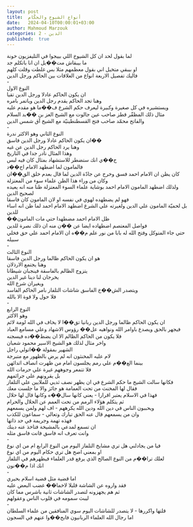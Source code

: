```yaml
---
layout: post
title:  أنواع الشيوخ والحكّام
date:   2024-04-10T00:00:01+03:00
author: Mahmoud Marzouk
categories: 2 - الدين
published:  true
---
```

لما بقول لحد ان كل الشيوخ اللي بييجوا في التليفزيون خونة\
ما بيبقاش مت��يل ان انا باتكلم جد\
او بيبقي متخيل اني بقول معظمهم مثلا بس غلطت وقلت كلهم\
فاليك تفصيل الاربعة انواع من العلاقات بين الحاكم ورجل
الدين\
-\
النوع الاول\
ان يكون الحاكم عادلا ورجل الدين تقيا\
وهنا تجد الحاكم يقدم رجل الدين وياتمر بامره\
ويستشيره في كل صغيرة وكبيرة ليعرف حكم الشرع ف��ما هو مقدم
عليه\
مثال ذلك المظفّر قطز صاحب عين جالوت مع الشيخ العز بن ��بد
السلام\
والفاتح محمّد صاحب فتح القسطنطينيّة مع الشيخ آق شمس الدين\
-\
النوع الثاني وهو الاكثر ندرة\
ان يكون الحاكم عادلا ورجل الدين فاسق��\
وهنا يرد الحاكم رجل الدين عن غيه\
وهذا المثال نادر جدا في التاريخ\
ح��ي انك ستضطر للاستشهاد بمثال كان فيه لبس\
فالمامون لما اضطهد الامام اح��د\
كان يظن ان الامام احمد فسق وخرج عن جادّة الدين لما قال بعدم خلق
الق��ان\
وكان من وراء هذا الظن علماء سوء من المعتزلة\
ولذلك اضطهد المامون الامام احمد بوشاية علماء السوء المعتزلة ظنا منه انه
يعيده لصحيح الدين\
فهو لم يضطهده لهوي في نفسه او لان المامون كان فاسقا\
بل لحميّة المامون علي الدين ولغيرته علي الشرع اضطهد الامام احمد لما ظن
انه اساء للدين\
��ظل الامام احمد مضطهدا حتي مات المامون\
فواصل المعتصم اضطهاده ايضا عن ��ن منه ان ذلك نصرة للدين\
حتي جاء المتوكل وفتح الله له بابا من نور علم م��ه ان الامام احمد علي حق
فخلي سبيله\
-\
النوع الثالث\
هو ان يكون الحاكم ظالما ورجل الدين فاسقا\
وهنا يجتمع الارذلان\
يتزوج الظالم بالفاسقة فينجبان شيطانا\
يخرجان لنا دينا غير الدين\
ويغيران شرع الله\
ويتصدر الش��خ الفاسق شاشات التلفاز بامر الحاكم الفاسد\
فلا حول ولا قوة الا بالله\
-\
النوع الرابع\
وهو الاكثر\
ان يكون الحاكم ظالما ورجل الدين ربانيا تق��ا لا يخاف في الله لومة
لائم\
فيجهر بالحق ويصدع باوامر الله ونواهيه عل�� رؤوس الاشهاد وعلي مسامع
العباد\
فلا يكون من الحاكم الظالم الا ان يضط��ده فيسجنه\
واخر مثال لذلك هو الشيخ الاسير محمود شعبان\
الشهير بمقولة ��اتولي راجل\
لام عليه المخنثون انه لم يرض بالظهور مع متبرجة\
بينما الع��م علي رمم يجلسون امام من ظهرت انصاف اثدائهن\
فلا تتمعر وجوههم غيرة علي حرمات الله\
بل يقرونهم علي جرائمهم\
فكانها سالت الشيخ ما حكم الشرع في ان يظهر نصف ثديي للملايين علي
التلفاز\
فقال لها المخنث من تحت العمامة هو جائز والا ما جلست معك\
فهذا في الاسلام يعتبر اقرارا - يعني كانها سال��ه وكانها قال لها
حلال\
ثم يتكلم هؤلاء الرمم من تحت العمم عن الحلال والحرام\
ويحببون الناس في دين الله ودين الله يكرههم - اف لهم ولمن
يسمعهم\
وان من يسمعهم قال عنه الحق تبارك وتعالي - سماعون للكذب\
فهذه تهمة وجريمة في حد ذاتها\
ان تسمع لمدعي بالمشيخة فتاخذ عنه دينك\
وانت تعرف انه فاسق فانت فاسق مثله\
-\
فيا من يجادلني هل تري مشايخ التلفاز اليوم من النوع الرابع ام من اي
نوع\
او بمعني اصح هل تري حكام اليوم من اي نوع\
لعلك ترا��م من النوع الصالح الذي يرفع قدر العلماء فيظهرهم في
التلفاز\
انك اذا م��نون\
-\
اما قضية مثل قضية اسلام بحيري\
فقد واروه عن الشاشة قليلا لاخما�� غضب البعض عليه\
ثم هم يجهزونه لتصدر الشاشات ثانية باشرس مما كان\
ليبث سمومه في قلوب الناس وعقولهم\
-\
قلتها واكررها - لا يتصدر للشاشات اليوم سوي المنافقين من علماء
السلطان\
اما رجال الله العلماء الربانيون فابح��وا عنهم في السجون
